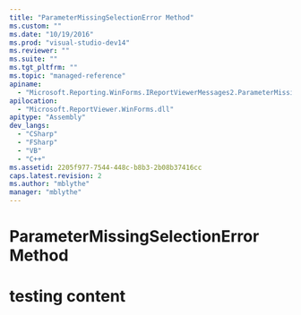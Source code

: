 ```yaml
---
title: "ParameterMissingSelectionError Method"
ms.custom: ""
ms.date: "10/19/2016"
ms.prod: "visual-studio-dev14"
ms.reviewer: ""
ms.suite: ""
ms.tgt_pltfrm: ""
ms.topic: "managed-reference"
apiname: 
  - "Microsoft.Reporting.WinForms.IReportViewerMessages2.ParameterMissingSelectionError"
apilocation: 
  - "Microsoft.ReportViewer.WinForms.dll"
apitype: "Assembly"
dev_langs: 
  - "CSharp"
  - "FSharp"
  - "VB"
  - "C++"
ms.assetid: 2205f977-7544-448c-b8b3-2b08b37416cc
caps.latest.revision: 2
ms.author: "mblythe"
manager: "mblythe"
---
```

# ParameterMissingSelectionError Method
# testing content